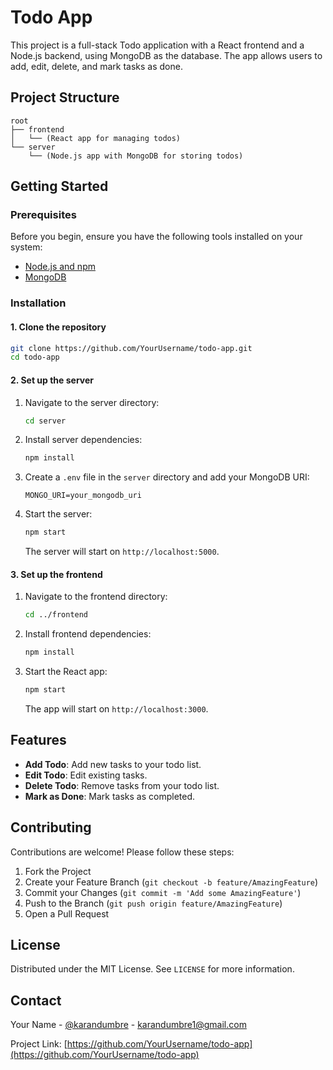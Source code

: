 # Todo App

This project is a full-stack Todo application with a React frontend and a Node.js backend, using MongoDB as the database. The app allows users to add, edit, delete, and mark tasks as done.

## Project Structure

```
root
├── frontend
│   └── (React app for managing todos)
└── server
    └── (Node.js app with MongoDB for storing todos)
```

## Getting Started

### Prerequisites

Before you begin, ensure you have the following tools installed on your system:

- [Node.js and npm](https://nodejs.org/en/download/)
- [MongoDB](https://docs.mongodb.com/manual/installation/)

### Installation

#### 1. Clone the repository

```bash
git clone https://github.com/YourUsername/todo-app.git
cd todo-app
```

#### 2. Set up the server

1. Navigate to the server directory:

   ```bash
   cd server
   ```

2. Install server dependencies:

   ```bash
   npm install
   ```

3. Create a `.env` file in the `server` directory and add your MongoDB URI:

   ```
   MONGO_URI=your_mongodb_uri
   ```

4. Start the server:

   ```bash
   npm start
   ```

   The server will start on `http://localhost:5000`.

#### 3. Set up the frontend

1. Navigate to the frontend directory:

   ```bash
   cd ../frontend
   ```

2. Install frontend dependencies:

   ```bash
   npm install
   ```

3. Start the React app:

   ```bash
   npm start
   ```

   The app will start on `http://localhost:3000`.

## Features

- **Add Todo**: Add new tasks to your todo list.
- **Edit Todo**: Edit existing tasks.
- **Delete Todo**: Remove tasks from your todo list.
- **Mark as Done**: Mark tasks as completed.

## Contributing

Contributions are welcome! Please follow these steps:

1. Fork the Project
2. Create your Feature Branch (`git checkout -b feature/AmazingFeature`)
3. Commit your Changes (`git commit -m 'Add some AmazingFeature'`)
4. Push to the Branch (`git push origin feature/AmazingFeature`)
5. Open a Pull Request

## License

Distributed under the MIT License. See `LICENSE` for more information.

## Contact

Your Name - [@karandumbre](https://x.com/karandumbre) - karandumbre1@gmail.com

Project Link: [https://github.com/YourUsername/todo-app](https://github.com/YourUsername/todo-app)
